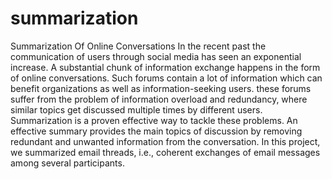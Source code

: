 summarization
=============

Summarization Of Online Conversations
In the recent past the communication of users through social media has seen an exponential increase. A substantial chunk of information exchange happens in the form of online conversations. Such forums contain a lot of information which can benefit organizations as well as information-seeking users. these forums suffer from the problem of information overload and redundancy, where similar topics get discussed multiple times by different users. Summarization is a proven effective way to tackle these problems. An effective summary provides the main topics of discussion by removing redundant and unwanted information from the conversation. In this project, we summarized email threads, i.e., coherent exchanges of email messages among several participants.
